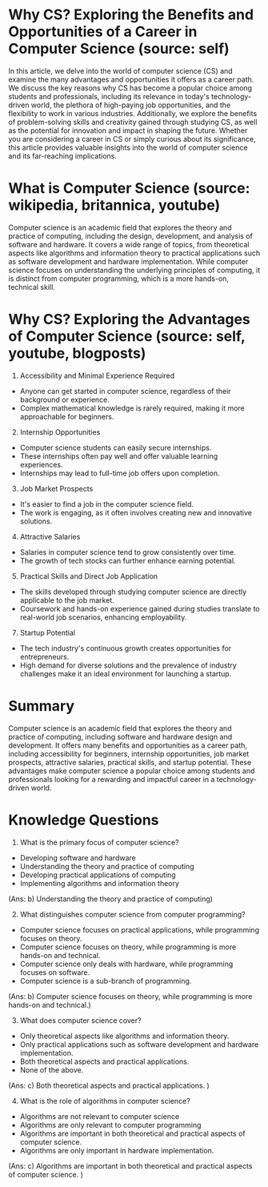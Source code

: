 # Why CS? Exploring the Benefits and Opportunities of a Career in Computer Science (source: self)

In this article, we delve into the world of computer science (CS) and examine the many advantages and opportunities it offers as a career path. We discuss the key reasons why CS has become a popular choice among students and professionals, including its relevance in today's technology-driven world, the plethora of high-paying job opportunities, and the flexibility to work in various industries. Additionally, we explore the benefits of problem-solving skills and creativity gained through studying CS, as well as the potential for innovation and impact in shaping the future. Whether you are considering a career in CS or simply curious about its significance, this article provides valuable insights into the world of computer science and its far-reaching implications.

# What is Computer Science (source: wikipedia, britannica, youtube)
Computer science is an academic field that explores the theory and practice of computing, including the design, development, and analysis of software and hardware. It covers a wide range of topics, from theoretical aspects like algorithms and information theory to practical applications such as software development and hardware implementation. While computer science focuses on understanding the underlying principles of computing, it is distinct from computer programming, which is a more hands-on, technical skill.

# Why CS? Exploring the Advantages of Computer Science (source: self, youtube, blogposts)

1. Accessibility and Minimal Experience Required
 - Anyone can get started in computer science, regardless of their background or experience.
 - Complex mathematical knowledge is rarely required, making it more approachable for beginners.
 
2. Internship Opportunities
  - Computer science students can easily secure internships.
  - These internships often pay well and offer valuable learning experiences.
  - Internships may lead to full-time job offers upon completion.
  
3. Job Market Prospects
  - It's easier to find a job in the computer science field.
  - The work is engaging, as it often involves creating new and innovative solutions.
  
4. Attractive Salaries
  - Salaries in computer science tend to grow consistently over time.
  - The growth of tech stocks can further enhance earning potential.
5. Practical Skills and Direct Job Application
  - The skills developed through studying computer science are directly applicable to the job market.
  - Coursework and hands-on experience gained during studies translate to real-world job scenarios, enhancing employability.
7. Startup Potential
  - The tech industry's continuous growth creates opportunities for entrepreneurs.
  - High demand for diverse solutions and the prevalence of industry challenges make it an ideal environment for launching a startup.

# Summary
Computer science is an academic field that explores the theory and practice of computing, including software and hardware design and development. It offers many benefits and opportunities as a career path, including accessibility for beginners, internship opportunities, job market prospects, attractive salaries, practical skills, and startup potential. These advantages make computer science a popular choice among students and professionals looking for a rewarding and impactful career in a technology-driven world.


# Knowledge Questions
1. What is the primary focus of computer science?
 - Developing software and hardware
 - Understanding the theory and practice of computing
 - Developing practical applications of computing
 - Implementing algorithms and information theory

(Ans: b) Understanding the theory and practice of computing)

2. What distinguishes computer science from computer programming?
 - Computer science focuses on practical applications, while programming focuses on theory.
 - Computer science focuses on theory, while programming is more hands-on and technical.
 - Computer science only deals with hardware, while programming focuses on software.
 - Computer science is a sub-branch of programming.

(Ans: b) Computer science focuses on theory, while programming is more hands-on and technical.)

3. What does computer science cover?
 - Only theoretical aspects like algorithms and information theory.
 - Only practical applications such as software development and hardware implementation.
 - Both theoretical aspects and practical applications.
 - None of the above.

(Ans: c) Both theoretical aspects and practical applications. )

4. What is the role of algorithms in computer science?
 - Algorithms are not relevant to computer science
 - Algorithms are only relevant to computer programming
 - Algorithms are important in both theoretical and practical aspects of computer science.
 - Algorithms are only important in hardware implementation.

(Ans: c) Algorithms are important in both theoretical and practical aspects of computer science. )
